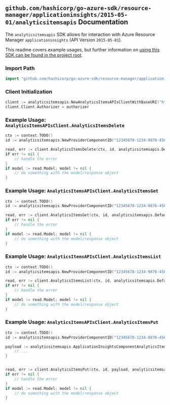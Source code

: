 
## `github.com/hashicorp/go-azure-sdk/resource-manager/applicationinsights/2015-05-01/analyticsitemsapis` Documentation

The `analyticsitemsapis` SDK allows for interaction with Azure Resource Manager `applicationinsights` (API Version `2015-05-01`).

This readme covers example usages, but further information on [using this SDK can be found in the project root](https://github.com/hashicorp/go-azure-sdk/tree/main/docs).

### Import Path

```go
import "github.com/hashicorp/go-azure-sdk/resource-manager/applicationinsights/2015-05-01/analyticsitemsapis"
```


### Client Initialization

```go
client := analyticsitemsapis.NewAnalyticsItemsAPIsClientWithBaseURI("https://management.azure.com")
client.Client.Authorizer = authorizer
```


### Example Usage: `AnalyticsItemsAPIsClient.AnalyticsItemsDelete`

```go
ctx := context.TODO()
id := analyticsitemsapis.NewProviderComponentID("12345678-1234-9876-4563-123456789012", "example-resource-group", "componentValue", "/subscriptions/12345678-1234-9876-4563-123456789012/resourceGroups/some-resource-group")

read, err := client.AnalyticsItemsDelete(ctx, id, analyticsitemsapis.DefaultAnalyticsItemsDeleteOperationOptions())
if err != nil {
	// handle the error
}
if model := read.Model; model != nil {
	// do something with the model/response object
}
```


### Example Usage: `AnalyticsItemsAPIsClient.AnalyticsItemsGet`

```go
ctx := context.TODO()
id := analyticsitemsapis.NewProviderComponentID("12345678-1234-9876-4563-123456789012", "example-resource-group", "componentValue", "/subscriptions/12345678-1234-9876-4563-123456789012/resourceGroups/some-resource-group")

read, err := client.AnalyticsItemsGet(ctx, id, analyticsitemsapis.DefaultAnalyticsItemsGetOperationOptions())
if err != nil {
	// handle the error
}
if model := read.Model; model != nil {
	// do something with the model/response object
}
```


### Example Usage: `AnalyticsItemsAPIsClient.AnalyticsItemsList`

```go
ctx := context.TODO()
id := analyticsitemsapis.NewProviderComponentID("12345678-1234-9876-4563-123456789012", "example-resource-group", "componentValue", "/subscriptions/12345678-1234-9876-4563-123456789012/resourceGroups/some-resource-group")

read, err := client.AnalyticsItemsList(ctx, id, analyticsitemsapis.DefaultAnalyticsItemsListOperationOptions())
if err != nil {
	// handle the error
}
if model := read.Model; model != nil {
	// do something with the model/response object
}
```


### Example Usage: `AnalyticsItemsAPIsClient.AnalyticsItemsPut`

```go
ctx := context.TODO()
id := analyticsitemsapis.NewProviderComponentID("12345678-1234-9876-4563-123456789012", "example-resource-group", "componentValue", "/subscriptions/12345678-1234-9876-4563-123456789012/resourceGroups/some-resource-group")

payload := analyticsitemsapis.ApplicationInsightsComponentAnalyticsItem{
	// ...
}


read, err := client.AnalyticsItemsPut(ctx, id, payload, analyticsitemsapis.DefaultAnalyticsItemsPutOperationOptions())
if err != nil {
	// handle the error
}
if model := read.Model; model != nil {
	// do something with the model/response object
}
```
